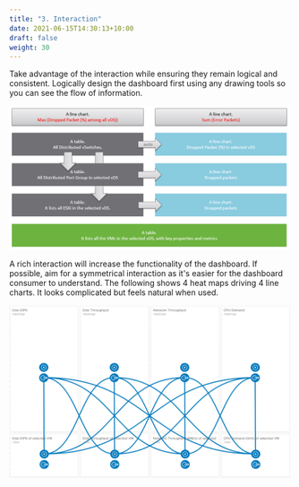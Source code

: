 ```yaml
---
title: "3. Interaction"
date: 2021-06-15T14:30:13+10:00
draft: false
weight: 30
---
```


Take advantage of the interaction while ensuring they remain logical and consistent. Logically design the dashboard first using any drawing tools so you can see the flow of information.

![](3.1.3-fig-1.png)

A rich interaction will increase the functionality of the dashboard. If possible, aim for a symmetrical interaction as it's easier for the dashboard consumer to understand. The following shows 4 heat maps driving 4 line charts. It looks complicated but feels natural when used.

![](3.1.3-fig-2.png)